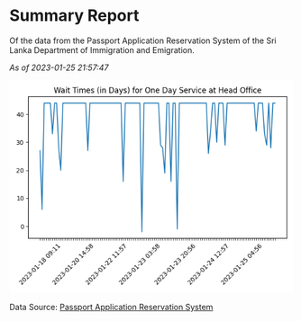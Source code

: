 # Summary Report

Of the data from the Passport Application Reservation System of the Sri Lanka Department of Immigration and Emigration.

*As of 2023-01-25 21:57:47*

![Wait Time Chart](summary.wait_time_chart.png)

Data Source: [Passport Application Reservation System](https://eservices.immigration.gov.lk:8443/appointment/pages/reservationApplication.xhtml)